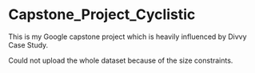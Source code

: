 # Capstone_Project_Cyclistic
This is my Google capstone project which is heavily influenced by Divvy Case Study.

Could not upload the whole dataset because of the size constraints.
